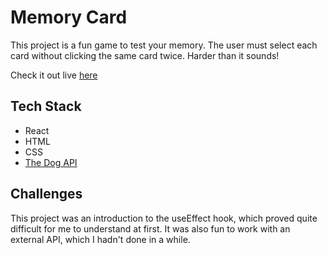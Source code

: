 # Memory Card

This project is a fun game to test your memory. The user must select each card without clicking the same card twice. Harder than it sounds! 

Check it out live <a href='https://main--memory-cards-demo.netlify.app/'>here</a>

## Tech Stack
 - React
 - HTML
 - CSS
 - <a href="https://www.thedogapi.com/">The Dog API</a>

## Challenges
This project was an introduction to the useEffect hook, which proved quite difficult for me to understand at first. It was also fun to work with an external API, which I hadn't done in a while.
